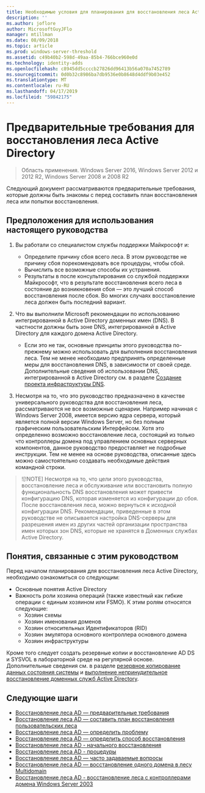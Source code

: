 ```yaml
---
title: Необходимые условия для планирования для восстановления леса Active Directory
description: ''
ms.author: joflore
author: MicrosoftGuyJFlo
manager: mtillman
ms.date: 08/09/2018
ms.topic: article
ms.prod: windows-server-threshold
ms.assetid: c49b40b2-598d-49aa-85b4-766bce960e0d
ms.technology: identity-adds
ms.openlocfilehash: c8945dd5ccccb27826dd96413b56a070a7452789
ms.sourcegitcommit: 0d0b32c8986ba7db9536e0b8648d4ddf9b03e452
ms.translationtype: MT
ms.contentlocale: ru-RU
ms.lasthandoff: 04/17/2019
ms.locfileid: "59842175"
---
```

# <a name="active-directory-forest-recovery-prerequisites"></a>Предварительные требования для восстановления леса Active Directory

>Область применения. Windows Server 2016, Windows Server 2012 и 2012 R2, Windows Server 2008 и 2008 R2

Следующий документ рассматриваются предварительные требования, которые должны быть знакомы с перед составить план восстановления леса или попытки восстановления.

## <a name="assumptions-for-using-this-guide"></a>Предположения для использования настоящего руководства

1. Вы работали со специалистом службы поддержки Майкрософт и:
   - Определите причину сбоя всего леса. В этом руководстве не причину сбоя порекомендовать все процедуры, чтобы сбой.
   - Вычислить все возможные способы их устранения.  
   - Результаты в после консультирования со службой поддержки Майкрософт, что в результате восстановления всего леса в состояние до возникновения сбоя — это лучший способ восстановления после сбоя. Во многих случаях восстановление леса должен быть последний вариант.

2. Что вы выполнили Microsoft рекомендации по использованию интегрированной в Active Directory доменных имен (DNS). В частности должны быть зоне DNS, интегрированной в Active Directory для каждого домена Active Directory. 
   - Если это не так, основные принципы этого руководства по-прежнему можно использовать для выполнения восстановления леса. Тем не менее необходимо предпринять определенные меры для восстановления DNS, в зависимости от своей среде. Дополнительные сведения об использовании DNS, интегрированной в Active Directory см. в разделе [Создание проекта инфраструктуры DNS](../../ad-ds/plan/Creating-a-DNS-Infrastructure-Design.md).

3. Несмотря на то, что это руководство предназначено в качестве универсального руководства для восстановления леса, рассматриваются не все возможные сценарии. Например начиная с Windows Server 2008, имеется версию ядра сервера, который является полной версии Windows Server, но без полным графическим пользовательским Интерфейсом. Хотя это определенно возможно восстановление леса, состоящий из только что контроллеры домена под управлением основных серверных компонентов, данное руководство предоставляет не подробные инструкции. Тем не менее на основе руководства, описанные здесь можно самостоятельно создавать необходимые действия командной строки.  

> ![!NOTE]
> Несмотря на то, что цели этого руководства, восстановление леса и обслуживание или восстановить полную функциональность DNS восстановления может привести конфигурацию DNS, которая изменяется из конфигурации до сбоя. После восстановления леса, можно вернуться к исходной конфигурации DNS. Рекомендации, приведенные в этом руководстве не описывается настройка DNS-серверы для разрешения имен из других частей организации пространства имен которых зон DNS, которые не хранятся в Доменных службах Active Directory.  

## <a name="concepts-for-using-this-guide"></a>Понятия, связанные с этим руководством

Перед началом планирования для восстановления леса Active Directory, необходимо ознакомиться со следующим:  
  
- Основные понятия Active Directory  
- Важность роли хозяина операций (также известный как гибкие операции с единым хозяином или FSMO). К этим ролям относятся следующие:  
   - Хозяин схемы
   - Хозяин именования доменов
   - Хозяин относительных Идентификаторов (RID)
   - Хозяин эмулятора основного контроллера основного домена
   - Хозяин инфраструктуры

Кроме того следует создать резервные копии и восстановление AD DS и SYSVOL в лабораторной среде на регулярной основе. Дополнительные сведения см. в разделе [резервное копирование данных состояния системы](AD-Forest-Recovery-Procedures.md) и [выполнение непринудительное восстановление доменных служб Active Directory](AD-Forest-Recovery-Procedures.md).

## <a name="next-steps"></a>Следующие шаги

- [Восстановление леса AD — предварительные требования](AD-Forest-Recovery-Prerequisties.md)  
- [Восстановление леса AD — составить план восстановления пользовательских леса](AD-Forest-Recovery-Devising-a-Plan.md)  
- [Восстановление леса AD — определить проблему](AD-Forest-Recovery-Identify-the-Problem.md)
- [Восстановление леса AD — определить способ восстановления](AD-Forest-Recovery-Determine-how-to-Recover.md)
- [Восстановление леса AD - начального восстановления](AD-Forest-Recovery-Perform-initial-recovery.md)  
- [Восстановление леса AD - процедуры](AD-Forest-Recovery-Procedures.md)  
- [Восстановление леса AD — часто задаваемые вопросы](AD-Forest-Recovery-FAQ.md)  
- [Восстановление леса AD — восстановление одного домена в лесу Multidomain](AD-Forest-Recovery-Single-Domain-in-Multidomain-Recovery.md)  
- [Восстановление леса AD - восстановление леса с контроллерами домена Windows Server 2003](AD-Forest-Recovery-Windows-Server-2003.md)  
